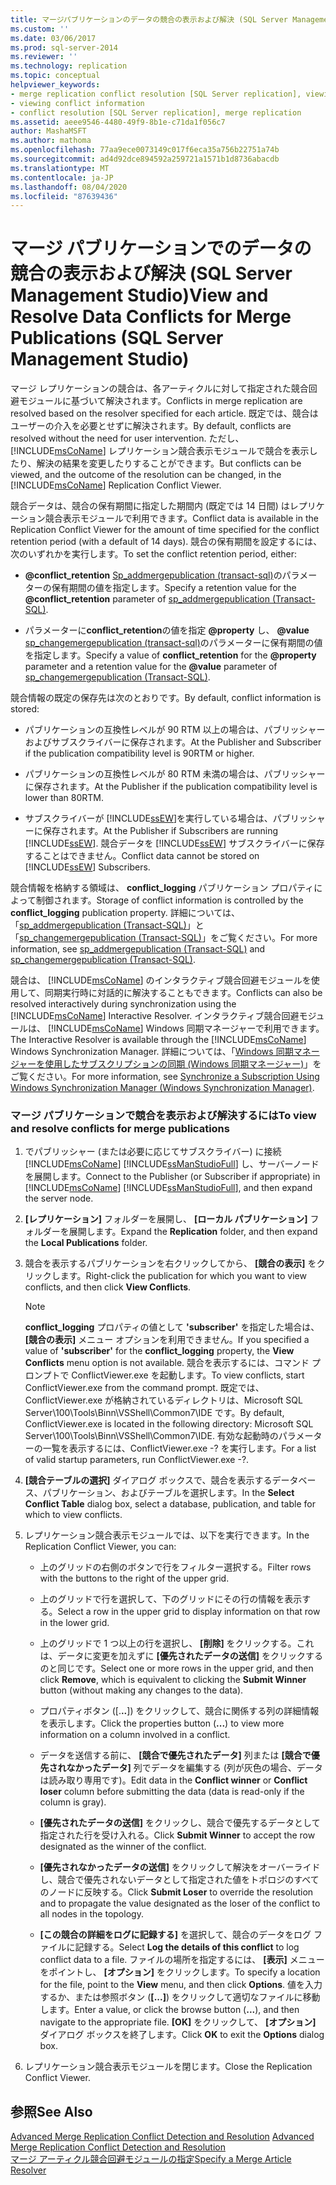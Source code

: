 ```yaml
---
title: マージパブリケーションのデータの競合の表示および解決 (SQL Server Management Studio) |Microsoft Docs
ms.custom: ''
ms.date: 03/06/2017
ms.prod: sql-server-2014
ms.reviewer: ''
ms.technology: replication
ms.topic: conceptual
helpviewer_keywords:
- merge replication conflict resolution [SQL Server replication], viewing conflicts
- viewing conflict information
- conflict resolution [SQL Server replication], merge replication
ms.assetid: aeee9546-4480-49f9-8b1e-c71da1f056c7
author: MashaMSFT
ms.author: mathoma
ms.openlocfilehash: 77aa9ece0073149c017f6eca35a756b22751a74b
ms.sourcegitcommit: ad4d92dce894592a259721a1571b1d8736abacdb
ms.translationtype: MT
ms.contentlocale: ja-JP
ms.lasthandoff: 08/04/2020
ms.locfileid: "87639436"
---
```

# <a name="view-and-resolve-data-conflicts-for-merge-publications-sql-server-management-studio"></a><span data-ttu-id="19cb5-102">マージ パブリケーションでのデータの競合の表示および解決 (SQL Server Management Studio)</span><span class="sxs-lookup"><span data-stu-id="19cb5-102">View and Resolve Data Conflicts for Merge Publications (SQL Server Management Studio)</span></span>
  <span data-ttu-id="19cb5-103">マージ レプリケーションの競合は、各アーティクルに対して指定された競合回避モジュールに基づいて解決されます。</span><span class="sxs-lookup"><span data-stu-id="19cb5-103">Conflicts in merge replication are resolved based on the resolver specified for each article.</span></span> <span data-ttu-id="19cb5-104">既定では、競合はユーザーの介入を必要とせずに解決されます。</span><span class="sxs-lookup"><span data-stu-id="19cb5-104">By default, conflicts are resolved without the need for user intervention.</span></span> <span data-ttu-id="19cb5-105">ただし、 [!INCLUDE[msCoName](../../includes/msconame-md.md)] レプリケーション競合表示モジュールで競合を表示したり、解決の結果を変更したりすることができます。</span><span class="sxs-lookup"><span data-stu-id="19cb5-105">But conflicts can be viewed, and the outcome of the resolution can be changed, in the [!INCLUDE[msCoName](../../includes/msconame-md.md)] Replication Conflict Viewer.</span></span>  
  
 <span data-ttu-id="19cb5-106">競合データは、競合の保有期間に指定した期間内 (既定では 14 日間) はレプリケーション競合表示モジュールで利用できます。</span><span class="sxs-lookup"><span data-stu-id="19cb5-106">Conflict data is available in the Replication Conflict Viewer for the amount of time specified for the conflict retention period (with a default of 14 days).</span></span> <span data-ttu-id="19cb5-107">競合の保有期間を設定するには、次のいずれかを実行します。</span><span class="sxs-lookup"><span data-stu-id="19cb5-107">To set the conflict retention period, either:</span></span>  
  
-   <span data-ttu-id="19cb5-108">**@conflict_retention** [Sp_addmergepublication &#40;transact-sql&#41;](/sql/relational-databases/system-stored-procedures/sp-addmergepublication-transact-sql)のパラメーターの保有期間の値を指定します。</span><span class="sxs-lookup"><span data-stu-id="19cb5-108">Specify a retention value for the **@conflict_retention** parameter of [sp_addmergepublication &#40;Transact-SQL&#41;](/sql/relational-databases/system-stored-procedures/sp-addmergepublication-transact-sql).</span></span>  
  
-   <span data-ttu-id="19cb5-109">パラメーターに**conflict_retention**の値を指定 **@property** し、 **@value** [sp_changemergepublication &#40;transact-sql&#41;](/sql/relational-databases/system-stored-procedures/sp-changemergepublication-transact-sql)のパラメーターに保有期間の値を指定します。</span><span class="sxs-lookup"><span data-stu-id="19cb5-109">Specify a value of **conflict_retention** for the **@property** parameter and a retention value for the **@value** parameter of [sp_changemergepublication &#40;Transact-SQL&#41;](/sql/relational-databases/system-stored-procedures/sp-changemergepublication-transact-sql).</span></span>  
  
 <span data-ttu-id="19cb5-110">競合情報の既定の保存先は次のとおりです。</span><span class="sxs-lookup"><span data-stu-id="19cb5-110">By default, conflict information is stored:</span></span>  
  
-   <span data-ttu-id="19cb5-111">パブリケーションの互換性レベルが 90 RTM 以上の場合は、パブリッシャーおよびサブスクライバーに保存されます。</span><span class="sxs-lookup"><span data-stu-id="19cb5-111">At the Publisher and Subscriber if the publication compatibility level is 90RTM or higher.</span></span>  
  
-   <span data-ttu-id="19cb5-112">パブリケーションの互換性レベルが 80 RTM 未満の場合は、パブリッシャーに保存されます。</span><span class="sxs-lookup"><span data-stu-id="19cb5-112">At the Publisher if the publication compatibility level is lower than 80RTM.</span></span>  
  
-   <span data-ttu-id="19cb5-113">サブスクライバーが [!INCLUDE[ssEW](../../includes/ssew-md.md)]を実行している場合は、パブリッシャーに保存されます。</span><span class="sxs-lookup"><span data-stu-id="19cb5-113">At the Publisher if Subscribers are running [!INCLUDE[ssEW](../../includes/ssew-md.md)].</span></span> <span data-ttu-id="19cb5-114">競合データを [!INCLUDE[ssEW](../../includes/ssew-md.md)] サブスクライバーに保存することはできません。</span><span class="sxs-lookup"><span data-stu-id="19cb5-114">Conflict data cannot be stored on [!INCLUDE[ssEW](../../includes/ssew-md.md)] Subscribers.</span></span>  
  
 <span data-ttu-id="19cb5-115">競合情報を格納する領域は、 **conflict_logging** パブリケーション プロパティによって制御されます。</span><span class="sxs-lookup"><span data-stu-id="19cb5-115">Storage of conflict information is controlled by the **conflict_logging** publication property.</span></span> <span data-ttu-id="19cb5-116">詳細については、「[sp_addmergepublication &#40;Transact-SQL&#41;](/sql/relational-databases/system-stored-procedures/sp-addmergepublication-transact-sql)」と「[sp_changemergepublication &#40;Transact-SQL&#41;](/sql/relational-databases/system-stored-procedures/sp-changemergepublication-transact-sql)」をご覧ください。</span><span class="sxs-lookup"><span data-stu-id="19cb5-116">For more information, see [sp_addmergepublication &#40;Transact-SQL&#41;](/sql/relational-databases/system-stored-procedures/sp-addmergepublication-transact-sql) and [sp_changemergepublication &#40;Transact-SQL&#41;](/sql/relational-databases/system-stored-procedures/sp-changemergepublication-transact-sql).</span></span>  
  
 <span data-ttu-id="19cb5-117">競合は、 [!INCLUDE[msCoName](../../includes/msconame-md.md)] のインタラクティブ競合回避モジュールを使用して、同期実行時に対話的に解決することもできます。</span><span class="sxs-lookup"><span data-stu-id="19cb5-117">Conflicts can also be resolved interactively during synchronization using the [!INCLUDE[msCoName](../../includes/msconame-md.md)] Interactive Resolver.</span></span> <span data-ttu-id="19cb5-118">インタラクティブ競合回避モジュールは、 [!INCLUDE[msCoName](../../includes/msconame-md.md)] Windows 同期マネージャーで利用できます。</span><span class="sxs-lookup"><span data-stu-id="19cb5-118">The Interactive Resolver is available through the [!INCLUDE[msCoName](../../includes/msconame-md.md)] Windows Synchronization Manager.</span></span> <span data-ttu-id="19cb5-119">詳細については、「[Windows 同期マネージャーを使用したサブスクリプションの同期 &#40;Windows 同期マネージャー&#41;](synchronize-a-subscription-using-windows-synchronization-manager.md)」をご覧ください。</span><span class="sxs-lookup"><span data-stu-id="19cb5-119">For more information, see [Synchronize a Subscription Using Windows Synchronization Manager &#40;Windows Synchronization Manager&#41;](synchronize-a-subscription-using-windows-synchronization-manager.md).</span></span>  
  
### <a name="to-view-and-resolve-conflicts-for-merge-publications"></a><span data-ttu-id="19cb5-120">マージ パブリケーションで競合を表示および解決するには</span><span class="sxs-lookup"><span data-stu-id="19cb5-120">To view and resolve conflicts for merge publications</span></span>  
  
1.  <span data-ttu-id="19cb5-121">でパブリッシャー (または必要に応じてサブスクライバー) に接続 [!INCLUDE[msCoName](../../includes/msconame-md.md)] [!INCLUDE[ssManStudioFull](../../includes/ssmanstudiofull-md.md)] し、サーバーノードを展開します。</span><span class="sxs-lookup"><span data-stu-id="19cb5-121">Connect to the Publisher (or Subscriber if appropriate) in [!INCLUDE[msCoName](../../includes/msconame-md.md)] [!INCLUDE[ssManStudioFull](../../includes/ssmanstudiofull-md.md)], and then expand the server node.</span></span>  
  
2.  <span data-ttu-id="19cb5-122">**[レプリケーション]** フォルダーを展開し、 **[ローカル パブリケーション]** フォルダーを展開します。</span><span class="sxs-lookup"><span data-stu-id="19cb5-122">Expand the **Replication** folder, and then expand the **Local Publications** folder.</span></span>  
  
3.  <span data-ttu-id="19cb5-123">競合を表示するパブリケーションを右クリックしてから、 **[競合の表示]** をクリックします。</span><span class="sxs-lookup"><span data-stu-id="19cb5-123">Right-click the publication for which you want to view conflicts, and then click **View Conflicts**.</span></span>  
  
    > [!NOTE]  
    >  <span data-ttu-id="19cb5-124">**conflict_logging** プロパティの値として **'subscriber'** を指定した場合は、 **[競合の表示]** メニュー オプションを利用できません。</span><span class="sxs-lookup"><span data-stu-id="19cb5-124">If you specified a value of **'subscriber'** for the **conflict_logging** property, the **View Conflicts** menu option is not available.</span></span> <span data-ttu-id="19cb5-125">競合を表示するには、コマンド プロンプトで ConflictViewer.exe を起動します。</span><span class="sxs-lookup"><span data-stu-id="19cb5-125">To view conflicts, start ConflictViewer.exe from the command prompt.</span></span> <span data-ttu-id="19cb5-126">既定では、ConflictViewer.exe が格納されているディレクトリは、Microsoft SQL Server\100\Tools\Binn\VSShell\Common7\IDE です。</span><span class="sxs-lookup"><span data-stu-id="19cb5-126">By default, ConflictViewer.exe is located in the following directory: Microsoft SQL Server\100\Tools\Binn\VSShell\Common7\IDE.</span></span> <span data-ttu-id="19cb5-127">有効な起動時のパラメーターの一覧を表示するには、ConflictViewer.exe -? を実行します。</span><span class="sxs-lookup"><span data-stu-id="19cb5-127">For a list of valid startup parameters, run ConflictViewer.exe -?.</span></span>  
  
4.  <span data-ttu-id="19cb5-128">**[競合テーブルの選択]** ダイアログ ボックスで、競合を表示するデータベース、パブリケーション、およびテーブルを選択します。</span><span class="sxs-lookup"><span data-stu-id="19cb5-128">In the **Select Conflict Table** dialog box, select a database, publication, and table for which to view conflicts.</span></span>  
  
5.  <span data-ttu-id="19cb5-129">レプリケーション競合表示モジュールでは、以下を実行できます。</span><span class="sxs-lookup"><span data-stu-id="19cb5-129">In the Replication Conflict Viewer, you can:</span></span>  
  
    -   <span data-ttu-id="19cb5-130">上のグリッドの右側のボタンで行をフィルター選択する。</span><span class="sxs-lookup"><span data-stu-id="19cb5-130">Filter rows with the buttons to the right of the upper grid.</span></span>  
  
    -   <span data-ttu-id="19cb5-131">上のグリッドで行を選択して、下のグリッドにその行の情報を表示する。</span><span class="sxs-lookup"><span data-stu-id="19cb5-131">Select a row in the upper grid to display information on that row in the lower grid.</span></span>  
  
    -   <span data-ttu-id="19cb5-132">上のグリッドで 1 つ以上の行を選択し、 **[削除]** をクリックする。これは、データに変更を加えずに **[優先されたデータの送信]** をクリックするのと同じです。</span><span class="sxs-lookup"><span data-stu-id="19cb5-132">Select one or more rows in the upper grid, and then click **Remove**, which is equivalent to clicking the **Submit Winner** button (without making any changes to the data).</span></span>  
  
    -   <span data-ttu-id="19cb5-133">プロパティボタン ([.**..**]) をクリックして、競合に関係する列の詳細情報を表示します。</span><span class="sxs-lookup"><span data-stu-id="19cb5-133">Click the properties button (**...**) to view more information on a column involved in a conflict.</span></span>  
  
    -   <span data-ttu-id="19cb5-134">データを送信する前に、 **[競合で優先されたデータ]** 列または **[競合で優先されなかったデータ]** 列でデータを編集する (列が灰色の場合、データは読み取り専用です)。</span><span class="sxs-lookup"><span data-stu-id="19cb5-134">Edit data in the **Conflict winner** or **Conflict loser** column before submitting the data (data is read-only if the column is gray).</span></span>  
  
    -   <span data-ttu-id="19cb5-135">**[優先されたデータの送信]** をクリックし、競合で優先するデータとして指定された行を受け入れる。</span><span class="sxs-lookup"><span data-stu-id="19cb5-135">Click **Submit Winner** to accept the row designated as the winner of the conflict.</span></span>  
  
    -   <span data-ttu-id="19cb5-136">**[優先されなかったデータの送信]** をクリックして解決をオーバーライドし、競合で優先されないデータとして指定された値をトポロジのすべてのノードに反映する。</span><span class="sxs-lookup"><span data-stu-id="19cb5-136">Click **Submit Loser** to override the resolution and to propagate the value designated as the loser of the conflict to all nodes in the topology.</span></span>  
  
    -   <span data-ttu-id="19cb5-137">**[この競合の詳細をログに記録する]** を選択して、競合のデータをログ ファイルに記録する。</span><span class="sxs-lookup"><span data-stu-id="19cb5-137">Select **Log the details of this conflict** to log conflict data to a file.</span></span> <span data-ttu-id="19cb5-138">ファイルの場所を指定するには、 **[表示]** メニューをポイントし、 **[オプション]** をクリックします。</span><span class="sxs-lookup"><span data-stu-id="19cb5-138">To specify a location for the file, point to the **View** menu, and then click **Options**.</span></span> <span data-ttu-id="19cb5-139">値を入力するか、または参照ボタン (**[...]**) をクリックして適切なファイルに移動します。</span><span class="sxs-lookup"><span data-stu-id="19cb5-139">Enter a value, or click the browse button (**...**), and then navigate to the appropriate file.</span></span> <span data-ttu-id="19cb5-140">**[OK]** をクリックして、 **[オプション]** ダイアログ ボックスを終了します。</span><span class="sxs-lookup"><span data-stu-id="19cb5-140">Click **OK** to exit the **Options** dialog box.</span></span>  
  
6.  <span data-ttu-id="19cb5-141">レプリケーション競合表示モジュールを閉じます。</span><span class="sxs-lookup"><span data-stu-id="19cb5-141">Close the Replication Conflict Viewer.</span></span>  
  
## <a name="see-also"></a><span data-ttu-id="19cb5-142">参照</span><span class="sxs-lookup"><span data-stu-id="19cb5-142">See Also</span></span>  
 <span data-ttu-id="19cb5-143">[Advanced Merge Replication Conflict Detection and Resolution](merge/advanced-merge-replication-conflict-detection-and-resolution.md) </span><span class="sxs-lookup"><span data-stu-id="19cb5-143">[Advanced Merge Replication Conflict Detection and Resolution](merge/advanced-merge-replication-conflict-detection-and-resolution.md) </span></span>  
 [<span data-ttu-id="19cb5-144">マージ アーティクル競合回避モジュールの指定</span><span class="sxs-lookup"><span data-stu-id="19cb5-144">Specify a Merge Article Resolver</span></span>](publish/specify-a-merge-article-resolver.md)  
  
  
